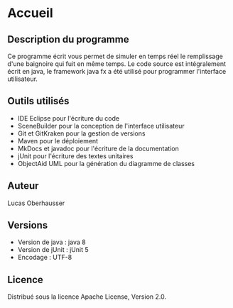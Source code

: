 # Accueil

## Description du programme

Ce programme écrit vous permet de simuler en temps réel le remplissage d'une baignoire qui fuit en même temps.
Le code source est intégralement écrit en java, le framework java fx a été utilisé pour programmer l'interface utilisateur.

## Outils utilisés
* IDE Eclipse pour l'écriture du code
* SceneBuilder pour la conception de l'interface utilisateur 
* Git et GitKraken pour la gestion de versions
* Maven pour le déploiement
* MkDocs et javadoc pour l'écriture de la documentation
* jUnit pour l'écriture des textes unitaires
* ObjectAid UML pour la génération du diagramme de classes

## Auteur 

Lucas Oberhausser

## Versions 

* Version de java : java 8
* Version de jUnit : jUnit 5
* Encodage : UTF-8

## Licence
Distribué sous la licence Apache License, Version 2.0.